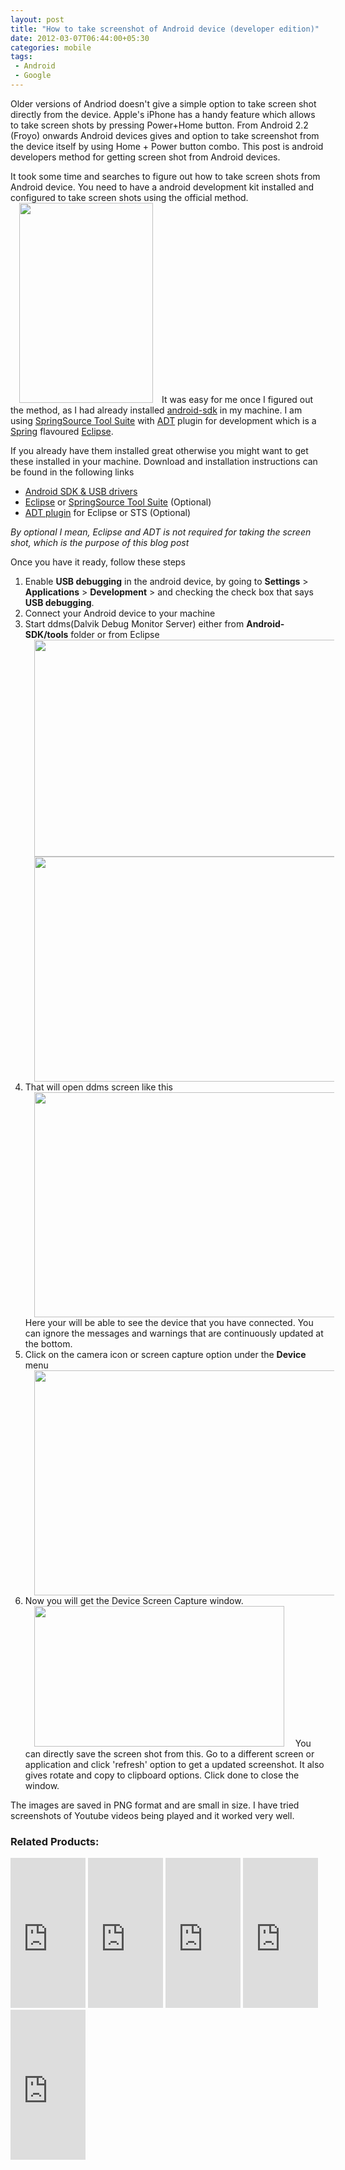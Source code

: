 ```yaml
---
layout: post
title: "How to take screenshot of Android device (developer edition)"
date: 2012-03-07T06:44:00+05:30
categories: mobile
tags:
 - Android
 - Google
---
```


Older versions of Andriod doesn't give a simple option to take screen shot directly from the device. Apple's iPhone has a handy feature which allows to take screen shots by pressing Power+Home button. From Android 2.2 (Froyo) onwards Android devices gives and option to take screenshot from the device itself by using Home + Power button combo. This post is android developers method for getting screen shot from Android devices.

It took some time and searches to figure out how to take screen shots from Android device. You need to have a android development kit installed and configured to take screen shots using the official method.
<a href="http://4.bp.blogspot.com/-vsUHIXD3zIU/T1asFbGOnXI/AAAAAAAACoY/w1sjj8m9QKo/s1600/device-2012-03-06-223556.png" imageanchor="1" style="margin-left: 1em; margin-right: 1em;"><img border="0" height="320" src="http://4.bp.blogspot.com/-vsUHIXD3zIU/T1asFbGOnXI/AAAAAAAACoY/w1sjj8m9QKo/s320/device-2012-03-06-223556.png" width="214" /></a>It was easy for me once I figured out the method, as I had already installed <a href="http://developer.android.com/sdk/index.html">android-sdk</a> in my machine. I am using <a href="http://www.springsource.com/developer/sts/">SpringSource Tool Suite</a> with <a href="http://developer.android.com/sdk/eclipse-adt.html">ADT</a> plugin for development which is a <a href="http://www.springsource.com/">Spring</a> flavoured <a href="http://www.eclipse.org/">Eclipse</a>.

If you already have them installed great otherwise you might want to get these installed in your machine. Download and installation instructions can be found in the following links
<ul><li><a href="http://developer.android.com/sdk/index.html">Android SDK &amp; USB drivers</a></li><li><a href="http://www.eclipse.org/downloads/">Eclipse</a> or <a href="http://www.springsource.org/springsource-tool-suite-download/">SpringSource Tool Suite</a> (Optional)</li><li><a href="http://developer.android.com/sdk/eclipse-adt.html#installing">ADT plugin</a> for Eclipse or STS (Optional)</li></ul><i>By optional I mean, Eclipse and ADT is not required for taking the screen shot, which is the purpose of this blog post</i>

Once you have it ready, follow these steps
<ol><li>Enable <b>USB debugging</b> in the android device, by going to <b>Settings</b> &gt; <b>Applications</b> &gt; <b>Development</b> &gt; and checking the check box that says <b>USB debugging</b>. </li>
<li>Connect your Android device to your machine</li>
<li>Start ddms(Dalvik Debug Monitor Server) either from <b>Android-SDK/tools</b> folder or from Eclipse</li>
<a href="http://1.bp.blogspot.com/-V51Zxx1Zz10/T1aws4UlF4I/AAAAAAAACo8/-gAV419ps7k/s1600/Screenshot%2Bat%2B2012-03-07%2B00%253A49%253A14.png" imageanchor="1" style="margin-left: 1em; margin-right: 1em;"><img border="0" height="347" src="http://1.bp.blogspot.com/-V51Zxx1Zz10/T1aws4UlF4I/AAAAAAAACo8/-gAV419ps7k/s640/Screenshot%2Bat%2B2012-03-07%2B00%253A49%253A14.png" width="640" /></a>
<a href="http://2.bp.blogspot.com/-_ywKvPK84c8/T1avo9sG5CI/AAAAAAAACok/H3Ga0IxBqis/s1600/Screenshot%2Bat%2B2012-03-06%2B22%253A19%253A43.png" imageanchor="1" style="margin-left: 1em; margin-right: 1em;"><img border="0" height="360" src="http://2.bp.blogspot.com/-_ywKvPK84c8/T1avo9sG5CI/AAAAAAAACok/H3Ga0IxBqis/s640/Screenshot%2Bat%2B2012-03-06%2B22%253A19%253A43.png" width="640" /></a>
<li>That will open ddms screen like this</li>
<a href="http://4.bp.blogspot.com/-Sf0q1hUR3fY/T1av6kh9N5I/AAAAAAAACow/ZLU92_iluio/s1600/Screenshot%2Bat%2B2012-03-06%2B22%253A22%253A12.png" imageanchor="1" style="margin-left: 1em; margin-right: 1em;"><img border="0" height="360" src="http://4.bp.blogspot.com/-Sf0q1hUR3fY/T1av6kh9N5I/AAAAAAAACow/ZLU92_iluio/s640/Screenshot%2Bat%2B2012-03-06%2B22%253A22%253A12.png" width="640" /></a>
Here your will be able to see the device that you have connected. You can ignore the messages and warnings that are continuously updated at the bottom.
<li>Click on the camera icon or screen capture option under the <b>Device</b> menu</li>
<a href="http://2.bp.blogspot.com/-8a5KnIB3x_s/T1azENhdsLI/AAAAAAAACpI/pR5RbgTVcR8/s1600/Screenshot%2Bat%2B2012-03-06%2B22%253A22%253A12.png" imageanchor="1" style="margin-left: 1em; margin-right: 1em;"><img border="0" height="360" src="http://2.bp.blogspot.com/-8a5KnIB3x_s/T1azENhdsLI/AAAAAAAACpI/pR5RbgTVcR8/s640/Screenshot%2Bat%2B2012-03-06%2B22%253A22%253A12.png" width="640" /></a>
<li>Now you will get the Device Screen Capture window.</li>
<a href="http://2.bp.blogspot.com/-uQS56mUZTyE/T1a1JtpzhcI/AAAAAAAACpU/Q1ycUrRRxlw/s1600/Screenshot%2Bat%2B2012-03-07%2B01%253A04%253A27.png" imageanchor="1" style="margin-left: 1em; margin-right: 1em;"><img border="0" height="225" src="http://2.bp.blogspot.com/-uQS56mUZTyE/T1a1JtpzhcI/AAAAAAAACpU/Q1ycUrRRxlw/s400/Screenshot%2Bat%2B2012-03-07%2B01%253A04%253A27.png" width="400" /></a>
You can directly save the screen shot from this. Go to a different screen or application and click 'refresh' option to get a updated screenshot. It also gives rotate and copy to clipboard options. Click done to close the window. </ol>

The images are saved in PNG format and are small in size. I have tried screenshots of Youtube videos being played and it worked very well.

 <div class="my-amazon-links"><h3>Related Products:</h3>
 <iframe src="http://rcm.amazon.com/e/cm?t=thelaccur-20&o=1&p=8&l=as1&asins=B0061R2A1S&ref=tf_til&fc1=000000&IS2=1&lt1=_blank&m=amazonwireless&lc1=0000FF&bc1=000000&bg1=FFFFFF&f=ifr" style="width:120px;height:240px;" scrolling="no" marginwidth="0" marginheight="0" frameborder="0"></iframe>  <iframe src="http://rcm.amazon.com/e/cm?t=thelaccur-20&o=1&p=8&l=as1&asins=1934356565&ref=tf_til&fc1=000000&IS2=1&lt1=_blank&m=amazon&lc1=0000FF&bc1=000000&bg1=FFFFFF&f=ifr" style="width:120px;height:240px;" scrolling="no" marginwidth="0" marginheight="0" frameborder="0"></iframe> <iframe src="http://rcm.amazon.com/e/cm?t=thelaccur-20&o=1&p=8&l=as1&asins=1449390501&ref=tf_til&fc1=000000&IS2=1&lt1=_blank&m=amazon&lc1=0000FF&bc1=000000&bg1=FFFFFF&f=ifr" style="width:120px;height:240px;" scrolling="no" marginwidth="0" marginheight="0" frameborder="0"></iframe> <iframe src="http://rcm.amazon.com/e/cm?t=thelaccur-20&o=1&p=8&l=as1&asins=1449389694&ref=tf_til&fc1=000000&IS2=1&lt1=_blank&m=amazon&lc1=0000FF&bc1=000000&bg1=FFFFFF&f=ifr" style="width:120px;height:240px;" scrolling="no" marginwidth="0" marginheight="0" frameborder="0"></iframe> <iframe src="http://rcm.amazon.com/e/cm?t=thelaccur-20&o=1&p=8&l=as1&asins=1118102274&ref=tf_til&fc1=000000&IS2=1&lt1=_blank&m=amazon&lc1=0000FF&bc1=000000&bg1=FFFFFF&f=ifr" style="width:120px;height:240px;" scrolling="no" marginwidth="0" marginheight="0" frameborder="0"></iframe>

